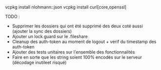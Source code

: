 
vcpkg install nlohmann::json
vcpkg install curl[core,openssl]

TODO : 
- Supprimer les dossiers qui ont été supprimé des deux coté aussi (ajouter la sync des dossiers)
- Ajouter un lock guard sur le .fileshare
- Cleanup des auth-token au moment de logout + verif du timestamp des auth-token
- Ajouter des tests unitaires sur l'ensemble des fonctionnalités
- Faire en sorte que les string soient 100% encodés sur le serveur (décodage inutileet risqué)